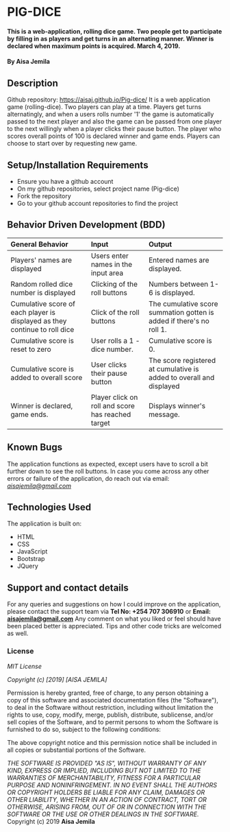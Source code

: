 # PIG-DICE
#### This is a web-application, rolling dice game. Two people get to participate by filling in as players and get turns in an alternating manner. Winner is declared when maximum points is acquired. March 4, 2019.
#### By **Aisa Jemila**
## Description
Github repository: https://aisaj.github.io/Pig-dice/
It is a web application game (rolling-dice). Two players can play at a time. Players get turns alternatingly, and when a users rolls number '1' the game is automatically passed to the next player and also the game can be passed from one player to the next willingly when a player clicks their pause button. The player who scores overall points of 100 is declared winner and game ends. Players can choose to start over by requesting new game.
## Setup/Installation Requirements
* Ensure you have a github account
* On my github repositories, select project name (Pig-dice)
* Fork the repository
* Go to your github account repositories to find the project
## Behavior Driven Development (BDD)
| General Behavior | Input    | Output   |
| :------------- | :------------- | :------------- |
| Players' names are displayed | Users enter names in the input area | Entered names are displayed. |
| Random rolled dice number is displayed | Clicking of the roll buttons | Numbers between 1-6 is displayed. |
| Cumulative score of each player is displayed as they continue to roll dice | Click of the roll buttons | The cumulative score summation gotten is added if there's no roll 1. |
| Cumulative score is reset to zero | User rolls a 1 - dice number. | Cumulative score is 0. |
| Cumulative score is added to overall score | User clicks their pause button | The score registered at cumulative is added to overall and displayed |
| Winner is declared, game ends. | Player click on roll and score has reached target | Displays winner's message. |
## Known Bugs
The application functions as expected, except users have to scroll a bit further down to see the roll buttons. In case you come across any other errors or failure of the application, do reach out via email: *aisajemila@gmail.com*
## Technologies Used
The application is built on:
* HTML
* CSS
* JavaScript
* Bootstrap
* JQuery
## Support and contact details
For any queries and suggestions on how I could improve on the application, please contact the support team via **Tel No: +254 707 306910** or **Email: aisajemila@gmail.com**
Any comment on what you liked or feel should have been placed better is appreciated. Tips and other code tricks are welcomed as well.
### License
*MIT License*

*Copyright (c) [2019] [AISA JEMILA]*

Permission is hereby granted, free of charge, to any person obtaining a copy
of this software and associated documentation files (the "Software"), to deal
in the Software without restriction, including without limitation the rights
to use, copy, modify, merge, publish, distribute, sublicense, and/or sell
copies of the Software, and to permit persons to whom the Software is
furnished to do so, subject to the following conditions:

The above copyright notice and this permission notice shall be included in all
copies or substantial portions of the Software.

*THE SOFTWARE IS PROVIDED "AS IS", WITHOUT WARRANTY OF ANY KIND, EXPRESS OR
IMPLIED, INCLUDING BUT NOT LIMITED TO THE WARRANTIES OF MERCHANTABILITY,
FITNESS FOR A PARTICULAR PURPOSE AND NONINFRINGEMENT. IN NO EVENT SHALL THE
AUTHORS OR COPYRIGHT HOLDERS BE LIABLE FOR ANY CLAIM, DAMAGES OR OTHER
LIABILITY, WHETHER IN AN ACTION OF CONTRACT, TORT OR OTHERWISE, ARISING FROM,
OUT OF OR IN CONNECTION WITH THE SOFTWARE OR THE USE OR OTHER DEALINGS IN THE
SOFTWARE.*
Copyright (c) 2019 **Aisa Jemila**
